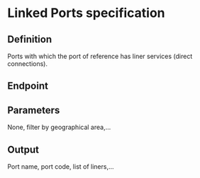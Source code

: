 # Linked Ports specification

## Definition
Ports with which the port of reference has liner services (direct connections).
## Endpoint
## Parameters
None, filter by geographical area,...
## Output 
Port name, port code, list of liners,...